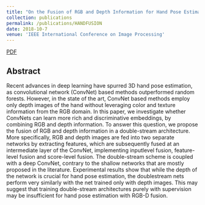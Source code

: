 ```yaml
---
title: "On the Fusion of RGB and Depth Information for Hand Pose Estimation"
collection: publications
permalink: /publications/HANDFUSION
date: 2018-10-7
venue: 'IEEE International Conference on Image Processing'
---
```

[PDF](https://ekazakos.github.io/files/rgbd_fusion_handpose_Kazakos_ICIP_2018.pdf)

## Abstract
Recent advances in deep learning have spurred 3D hand pose
estimation, as convolutional network (ConvNet) based methods
outperformed random forests. However, in the state of
the art, ConvNet based methods employ only depth images
of the hand without leveraging color and texture information
from the RGB domain. In this paper, we investigate
whether ConvNets can learn more rich and discriminative embeddings,
by combining RGB and depth information. To answer
this question, we propose the fusion of RGB and depth
information in a double-stream architecture. More specifically,
RGB and depth images are fed into two separate networks
by extracting features, which are subsequently fused
at an intermediate layer of the ConvNet, implementing inputlevel
fusion, feature-level fusion and score-level fusion. The
double-stream scheme is coupled with a deep ConvNet, contrary
to the shallow networks that are mostly proposed in the
literature. Experimental results show that while the depth of
the network is crucial for hand pose estimation, the doublestream
nets perform very similarly with the net trained only
with depth images. This may suggest that training double-stream
architectures purely with supervision may be insufficient
for hand pose estimation with RGB-D fusion.
